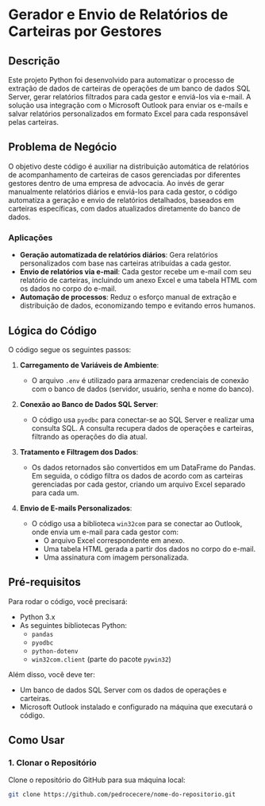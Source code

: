 # Gerador e Envio de Relatórios de Carteiras por Gestores

## Descrição

Este projeto Python foi desenvolvido para automatizar o processo de extração de dados de carteiras de operações de um banco de dados SQL Server, gerar relatórios filtrados para cada gestor e enviá-los via e-mail. A solução usa integração com o Microsoft Outlook para enviar os e-mails e salvar relatórios personalizados em formato Excel para cada responsável pelas carteiras.

## Problema de Negócio

O objetivo deste código é auxiliar na distribuição automática de relatórios de acompanhamento de carteiras de casos gerenciadas por diferentes gestores dentro de uma empresa de advocacia. Ao invés de gerar manualmente relatórios diários e enviá-los para cada gestor, o código automatiza a geração e envio de relatórios detalhados, baseados em carteiras específicas, com dados atualizados diretamente do banco de dados.

### Aplicações
- **Geração automatizada de relatórios diários**: Gera relatórios personalizados com base nas carteiras atribuídas a cada gestor.
- **Envio de relatórios via e-mail**: Cada gestor recebe um e-mail com seu relatório de carteiras, incluindo um anexo Excel e uma tabela HTML com os dados no corpo do e-mail.
- **Automação de processos**: Reduz o esforço manual de extração e distribuição de dados, economizando tempo e evitando erros humanos.

## Lógica do Código

O código segue os seguintes passos:

1. **Carregamento de Variáveis de Ambiente**:
   - O arquivo `.env` é utilizado para armazenar credenciais de conexão com o banco de dados (servidor, usuário, senha e nome do banco).

2. **Conexão ao Banco de Dados SQL Server**:
   - O código usa `pyodbc` para conectar-se ao SQL Server e realizar uma consulta SQL. A consulta recupera dados de operações e carteiras, filtrando as operações do dia atual.

3. **Tratamento e Filtragem dos Dados**:
   - Os dados retornados são convertidos em um DataFrame do Pandas. Em seguida, o código filtra os dados de acordo com as carteiras gerenciadas por cada gestor, criando um arquivo Excel separado para cada um.

4. **Envio de E-mails Personalizados**:
   - O código usa a biblioteca `win32com` para se conectar ao Outlook, onde envia um e-mail para cada gestor com:
     - O arquivo Excel correspondente em anexo.
     - Uma tabela HTML gerada a partir dos dados no corpo do e-mail.
     - Uma assinatura com imagem personalizada.
  
## Pré-requisitos

Para rodar o código, você precisará:

- Python 3.x
- As seguintes bibliotecas Python:
  - `pandas`
  - `pyodbc`
  - `python-dotenv`
  - `win32com.client` (parte do pacote `pywin32`)
  
Além disso, você deve ter:
- Um banco de dados SQL Server com os dados de operações e carteiras.
- Microsoft Outlook instalado e configurado na máquina que executará o código.

## Como Usar

### 1. Clonar o Repositório
Clone o repositório do GitHub para sua máquina local:
```bash
git clone https://github.com/pedrocecere/nome-do-repositorio.git
